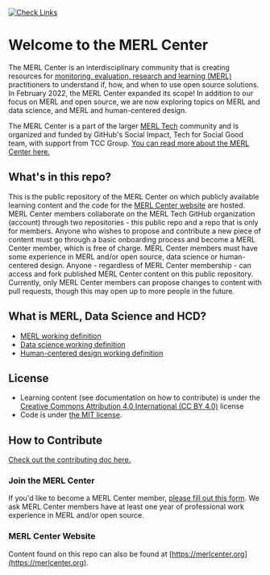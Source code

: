 [![Check Links](https://github.com/bonniewolfe/MERL-Center-public/actions/workflows/links.yml/badge.svg)](https://github.com/bonniewolfe/MERL-Center-public/actions/workflows/links.yml)

# Welcome to the MERL Center
The MERL Center is an interdisciplinary community that is creating resources for [monitoring, evaluation, research and learning (MERL)](https://github.com/MERLTech/MERL-Center-public/blob/main/MERLdefinition.md) practitioners to understand if, how, and when to use open source solutions. In February 2022, the MERL Center expanded its scope! In addition to our focus on MERL and open source, we are now exploring topics on MERL and data science, and MERL and human-centered design. 

The MERL Center is a part of the larger [MERL Tech](https://merltech.org) community and is organized and funded by GitHub's Social Impact, Tech for Social Good team, with support from TCC Group. [You can read more about the MERL Center here.](https://socialimpact.github.com/insights/collaboration-power-merl-center/)

## What's in this repo?
This is the public repository of the MERL Center on which publicly available learning content and the code for the [MERL Center website](https://merlcenter.org) are hosted. MERL Center members collaborate on the MERL Tech GitHub organization (account) through two repositories - this public repo and a repo that is only for members. Anyone who wishes to propose and contribute a new piece of content must go through a basic onboarding process and become a MERL Center member, which is free of charge. MERL Center members must have some experience in MERL and/or open source, data science or human-centered design. Anyone - regardless of MERL Center membership - can access and fork published MERL Center content on this public repository. Currently, only MERL Center members can propose changes to content with pull requests, though this may open up to more people in the future.

## What is MERL, Data Science and HCD?
- [MERL working definition](MERLdefinition.md)
- [Data science working definition](data-science-definition.md)
- [Human-centered design working definition](human-centered-design-definition.md)

## License
- Learning content (see documentation on how to contribute) is under the [Creative Commons Attribution 4.0 International (CC BY 4.0)](https://creativecommons.org/licenses/by/4.0/) license
- Code is under [the MIT license](LICENSE).

## How to Contribute
[Check out the contributing doc here.](https://github.com/MERLTech/MERL-Center-public/blob/main/Contributing.md)

### Join the MERL Center
If you'd like to become a MERL Center member, [please fill out this form](https://forms.gle/ULFWYt6y4fkw2FH28). We ask MERL Center members have at least one year of professional work experience in MERL and/or open source.

### MERL Center Website
Content found on this repo can also be found at [https://merlcenter.org](https://merlcenter.org).

